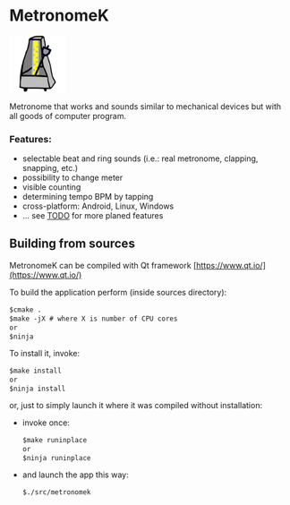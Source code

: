 # MetronomeK

<img src="images/metronomek.png" width="20%" height="20%" />

Metronome that works and sounds similar to mechanical devices
but with all goods of computer program.

### Features:
  - selectable beat and ring sounds (i.e.: real metronome, clapping, snapping, etc.)
  - possibility to change meter
  - visible counting
  - determining tempo BPM by tapping
  - cross-platform: Android, Linux, Windows
  - ... see [TODO](TODO.md) for more planed features



## Building from sources

MetronomeK can be compiled with Qt framework [https://www.qt.io/](https://www.qt.io/)

To build the application perform (inside sources directory):

```
$cmake .
$make -jX # where X is number of CPU cores
or
$ninja
```
To install it, invoke:

```
$make install
or
$ninja install
```

or, just to simply launch it where it was compiled without installation:

 - invoke once:

    ```
    $make runinplace
    or
    $ninja runinplace
    ```

 - and launch the app this way:

    ```
    $./src/metronomek
    ```
